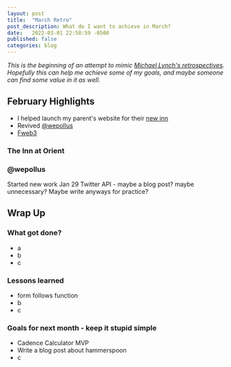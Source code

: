 ```yaml
---
layout: post
title:  "March Retro"
post_description: What do I want to achieve in March?
date:   2022-03-01 22:58:59 -0500
published: false
categories: blog
---
```

_This is the beginning of an attempt to mimic [Michael Lynch's retrospectives](https://mtlynch.io/retrospectives/). Hopefully this can help me achieve some of my goals, and maybe someone can find some value in it as well._

## February Highlights
* I helped launch my parent's website for their [new inn](https://theinnatorient.com)
* Revived [@wepollus](https://twitter.com/wepollus)
* [Fweb3](https://fweb3.xyz)

### The Inn at Orient


### @wepollus
Started new work Jan 29
Twitter API - maybe a blog post? maybe unnecessary? Maybe write anyways for practice?

## Wrap Up
### What got done?
* a
* b
* c

### Lessons learned
* form follows function
* b
* c

### Goals for next month - keep it stupid simple
* Cadence Calculator MVP
* Write a blog post about hammerspoon
* c
